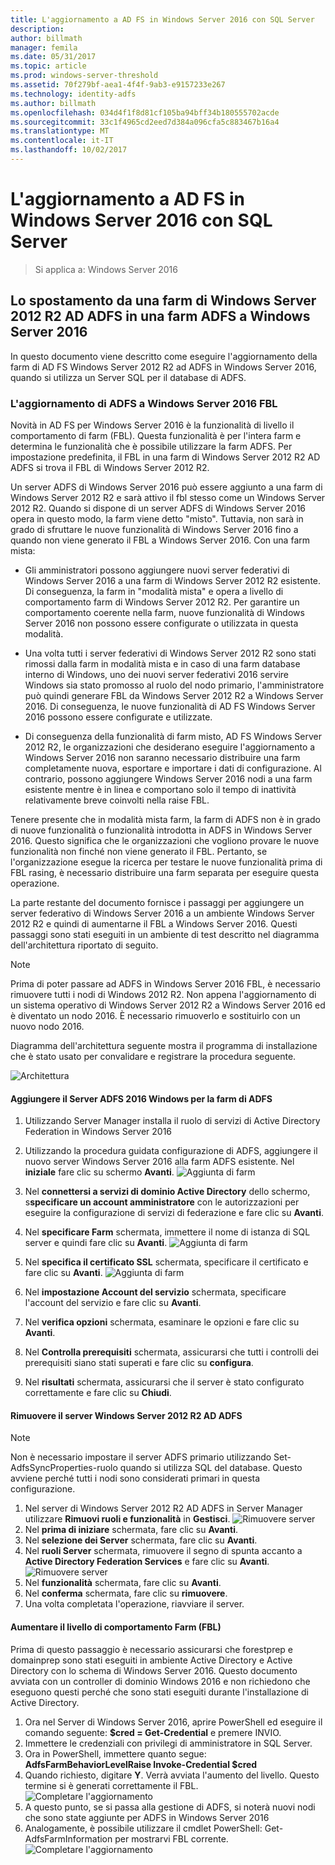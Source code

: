 ```yaml
---
title: L'aggiornamento a AD FS in Windows Server 2016 con SQL Server
description: 
author: billmath
manager: femila
ms.date: 05/31/2017
ms.topic: article
ms.prod: windows-server-threshold
ms.assetid: 70f279bf-aea1-4f4f-9ab3-e9157233e267
ms.technology: identity-adfs
ms.author: billmath
ms.openlocfilehash: 034d4f1f8d81cf105ba94bff34b180555702acde
ms.sourcegitcommit: 33c1f4965cd2eed7d384a096cfa5c883467b16a4
ms.translationtype: MT
ms.contentlocale: it-IT
ms.lasthandoff: 10/02/2017
---
```

# <a name="upgrading-to-ad-fs-in-windows-server-2016-with-sql-server"></a>L'aggiornamento a AD FS in Windows Server 2016 con SQL Server

>Si applica a: Windows Server 2016


## <a name="moving-from-a-windows-server-2012-r2-ad-fs-farm-to-a-windows-server-2016-ad-fs-farm"></a>Lo spostamento da una farm di Windows Server 2012 R2 AD ADFS in una farm ADFS a Windows Server 2016  
In questo documento viene descritto come eseguire l'aggiornamento della farm di AD FS Windows Server 2012 R2 ad ADFS in Windows Server 2016, quando si utilizza un Server SQL per il database di ADFS.  

### <a name="upgrading-ad-fs-to-windows-server-2016-fbl"></a>L'aggiornamento di ADFS a Windows Server 2016 FBL  
Novità in AD FS per Windows Server 2016 è la funzionalità di livello il comportamento di farm (FBL).   Questa funzionalità è per l'intera farm e determina le funzionalità che è possibile utilizzare la farm ADFS.   Per impostazione predefinita, il FBL in una farm di Windows Server 2012 R2 AD ADFS si trova il FBL di Windows Server 2012 R2.  

Un server ADFS di Windows Server 2016 può essere aggiunto a una farm di Windows Server 2012 R2 e sarà attivo il fbl stesso come un Windows Server 2012 R2.  Quando si dispone di un server ADFS di Windows Server 2016 opera in questo modo, la farm viene detto "misto".  Tuttavia, non sarà in grado di sfruttare le nuove funzionalità di Windows Server 2016 fino a quando non viene generato il FBL a Windows Server 2016.  Con una farm mista:  

-   Gli amministratori possono aggiungere nuovi server federativi di Windows Server 2016 a una farm di Windows Server 2012 R2 esistente.  Di conseguenza, la farm in "modalità mista" e opera a livello di comportamento farm di Windows Server 2012 R2.  Per garantire un comportamento coerente nella farm, nuove funzionalità di Windows Server 2016 non possono essere configurate o utilizzata in questa modalità.  

-   Una volta tutti i server federativi di Windows Server 2012 R2 sono stati rimossi dalla farm in modalità mista e in caso di una farm database interno di Windows, uno dei nuovi server federativi 2016 servire Windows sia stato promosso al ruolo del nodo primario, l'amministratore può quindi generare FBL da Windows Server 2012 R2 a Windows Server 2016.  Di conseguenza, le nuove funzionalità di AD FS Windows Server 2016 possono essere configurate e utilizzate.  

-   Di conseguenza della funzionalità di farm misto, AD FS Windows Server 2012 R2, le organizzazioni che desiderano eseguire l'aggiornamento a Windows Server 2016 non saranno necessario distribuire una farm completamente nuova, esportare e importare i dati di configurazione.  Al contrario, possono aggiungere Windows Server 2016 nodi a una farm esistente mentre è in linea e comportano solo il tempo di inattività relativamente breve coinvolti nella raise FBL.  

Tenere presente che in modalità mista farm, la farm di ADFS non è in grado di nuove funzionalità o funzionalità introdotta in ADFS in Windows Server 2016.  Questo significa che le organizzazioni che vogliono provare le nuove funzionalità non finché non viene generato il FBL.  Pertanto, se l'organizzazione esegue la ricerca per testare le nuove funzionalità prima di FBL rasing, è necessario distribuire una farm separata per eseguire questa operazione.  

La parte restante del documento fornisce i passaggi per aggiungere un server federativo di Windows Server 2016 a un ambiente Windows Server 2012 R2 e quindi di aumentarne il FBL a Windows Server 2016.  Questi passaggi sono stati eseguiti in un ambiente di test descritto nel diagramma dell'architettura riportato di seguito.  

> [!NOTE]  
> Prima di poter passare ad ADFS in Windows Server 2016 FBL, è necessario rimuovere tutti i nodi di Windows 2012 R2.  Non appena l'aggiornamento di un sistema operativo di Windows Server 2012 R2 a Windows Server 2016 ed è diventato un nodo 2016.  È necessario rimuoverlo e sostituirlo con un nuovo nodo 2016.  

Diagramma dell'architettura seguente mostra il programma di installazione che è stato usato per convalidare e registrare la procedura seguente.

![Architettura](media/Upgrading-to-AD-FS-in-Windows-Server-2016-SQL/arch.png) 


#### <a name="join-the-windows-2016-ad-fs-server-to-the-ad-fs-farm"></a>Aggiungere il Server ADFS 2016 Windows per la farm di ADFS

1.  Utilizzando Server Manager installa il ruolo di servizi di Active Directory Federation in Windows Server 2016  

2.  Utilizzando la procedura guidata configurazione di ADFS, aggiungere il nuovo server Windows Server 2016 alla farm ADFS esistente.  Nel **iniziale** fare clic su schermo **Avanti**.
 ![Aggiunta di farm](media/Upgrading-to-AD-FS-in-Windows-Server-2016-SQL/configure1.png)  
3.  Nel **connettersi a servizi di dominio Active Directory** dello schermo, s**specificare un account amministratore** con le autorizzazioni per eseguire la configurazione di servizi di federazione e fare clic su **Avanti**.
4.  Nel **specificare Farm** schermata, immettere il nome di istanza di SQL server e quindi fare clic su **Avanti**.
![Aggiunta di farm](media/Upgrading-to-AD-FS-in-Windows-Server-2016-SQL/configure3.png)
5.  Nel **specifica il certificato SSL** schermata, specificare il certificato e fare clic su **Avanti**.
![Aggiunta di farm](media/Upgrading-to-AD-FS-in-Windows-Server-2016-SQL/configure4.png)
6.  Nel **impostazione Account del servizio** schermata, specificare l'account del servizio e fare clic su **Avanti**. 
7.  Nel **verifica opzioni** schermata, esaminare le opzioni e fare clic su **Avanti**. 
8.  Nel **Controlla prerequisiti** schermata, assicurarsi che tutti i controlli dei prerequisiti siano stati superati e fare clic su **configura**.
9.  Nel **risultati** schermata, assicurarsi che il server è stato configurato correttamente e fare clic su **Chiudi**.
 
   
#### <a name="remove-the-windows-server-2012-r2-ad-fs-server"></a>Rimuovere il server Windows Server 2012 R2 AD ADFS

>[!NOTE]
>Non è necessario impostare il server ADFS primario utilizzando Set-AdfsSyncProperties-ruolo quando si utilizza SQL del database.  Questo avviene perché tutti i nodi sono considerati primari in questa configurazione.

1.  Nel server di Windows Server 2012 R2 AD ADFS in Server Manager utilizzare **Rimuovi ruoli e funzionalità** in **Gestisci**. 
![Rimuovere server](media/Upgrading-to-AD-FS-in-Windows-Server-2016-SQL/remove1.png)
2.  Nel **prima di iniziare** schermata, fare clic su **Avanti**.
3.  Nel **selezione dei Server** schermata, fare clic su **Avanti**.
4.  Nel **ruoli Server** schermata, rimuovere il segno di spunta accanto a **Active Directory Federation Services** e fare clic su **Avanti**.
![Rimuovere server](media/Upgrading-to-AD-FS-in-Windows-Server-2016-SQL/remove2.png)
5.  Nel **funzionalità** schermata, fare clic su **Avanti**.
6.  Nel **conferma** schermata, fare clic su **rimuovere**.
7.  Una volta completata l'operazione, riavviare il server.
     
#### <a name="raise-the-farm-behavior-level-fbl"></a>Aumentare il livello di comportamento Farm (FBL)
Prima di questo passaggio è necessario assicurarsi che forestprep e domainprep sono stati eseguiti in ambiente Active Directory e Active Directory con lo schema di Windows Server 2016.  Questo documento avviata con un controller di dominio Windows 2016 e non richiedono che eseguono questi perché che sono stati eseguiti durante l'installazione di Active Directory.

1. Ora nel Server di Windows Server 2016, aprire PowerShell ed eseguire il comando seguente: **$cred = Get-Credential** e premere INVIO.
2. Immettere le credenziali con privilegi di amministratore in SQL Server.
3. Ora in PowerShell, immettere quanto segue: **AdfsFarmBehaviorLevelRaise Invoke-Credential $cred**
2. Quando richiesto, digitare **Y**. Verrà avviata l'aumento del livello.  Questo termine si è generati correttamente il FBL.  
![Completare l'aggiornamento](media/Upgrading-to-AD-FS-in-Windows-Server-2016-SQL/finish1.png)
3. A questo punto, se si passa alla gestione di ADFS, si noterà nuovi nodi che sono state aggiunte per ADFS in Windows Server 2016  
4. Analogamente, è possibile utilizzare il cmdlet PowerShell: Get-AdfsFarmInformation per mostrarvi FBL corrente.  
![Completare l'aggiornamento](media/Upgrading-to-AD-FS-in-Windows-Server-2016-SQL/finish2.png)
